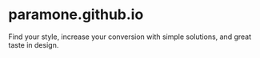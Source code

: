 # paramone.github.io
Find your style, increase your conversion with simple solutions, and great taste in design.

